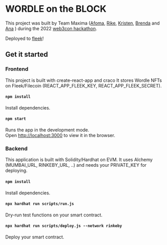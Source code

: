 # WORDLE on the BLOCK

This project was built by Team Maxima ([Afoma](https://github.com/Afoma), [Rike](https://github.com/gitfrosh), [Kristen](https://github.com/cuddleofdeath), [Brenda](https://github.com/mejia-b) and [Ana](https://github.com/mspuz) ) during the 2022 [web3con hackathon](https://www.web3con.dev/hackathon).

Deployed to [fleek](https://wordle-on-the-block.on.fleek.co/)!

## Get it started
### Frontend
This project is built with create-react-app and craco It stores Wordle NFTs on Fleek/Filecoin (REACT_APP_FLEEK_KEY, REACT_APP_FLEEK_SECRET).

#### `npm install`
Install dependencies.
#### `npm start`
Runs the app in the development mode.\
Open [http://localhost:3000](http://localhost:3000) to view it in the browser.

### Backend
This application is built with Solidity/Hardhat on EVM. It uses Alchemy (MUMBAI_URL, RINKEBY_URL, ..) and needs your PRIVATE_KEY for deploying.
#### `npm install`
Install dependencies.

#### `npx hardhat run scripts/run.js`
Dry-run test functions on your smart contract.

#### `npx hardhat run scripts/deploy.js --network rinkeby`
Deploy your smart contract.
